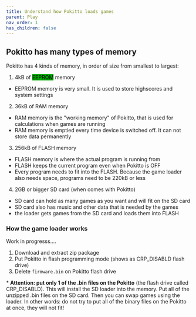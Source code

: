 ```yaml
---
title: Understand how Pokitto loads games
parent: Play
nav_order: 1
has_children: false
---
```


## Pokitto has many types of memory

Pokitto has 4 kinds of memory, in order of size from smallest to largest:
1. 4kB of <span style="background-color:#00AA00; color:black" >EEPROM</span> memory
  - EEPROM memory is very small. It is used to store highscores and system settings
2. 36kB of RAM memory
  - RAM memory is the "working memory" of Pokitto, that is used for calculations when games are running
  - RAM memory is emptied every time device is switched off. It can not store data permanently
3. 256kB of FLASH memory
  - FLASH memory is where the actual program is running from
  - FLASH keeps the current program even when Pokitto is OFF
  - Every program needs to fit into the FLASH. Because the game loader also needs space, programs need to be 220kB or less
4. 2GB or bigger SD card (when comes with Pokitto)
  - SD card can hold as many games as you want and will fit on the SD card
  - SD card also has music and other data that is needed by the games
  - the loader gets games from the SD card and loads them into FLASH

### How the game loader works

Work in progresss....


1. Download and extract zip package
2. Put Pokitto in flash programming mode (shows as CRP_DISABLD flash drive)
3. Delete `firmware.bin` on Pokitto flash drive


<p class="fs-3 text-yellow-300">
* <strong>Attention: put only 1 of the .bin files on the Pokitto</strong> (the flash drive called CRP_DISABLD). This will install the SD loader into the memory. Put all of the unzipped .bin files on the SD card. Then you can swap games using the loader. In other words: do not try to put all of the binary files on the Pokitto at once, they will not fit!
</p>
